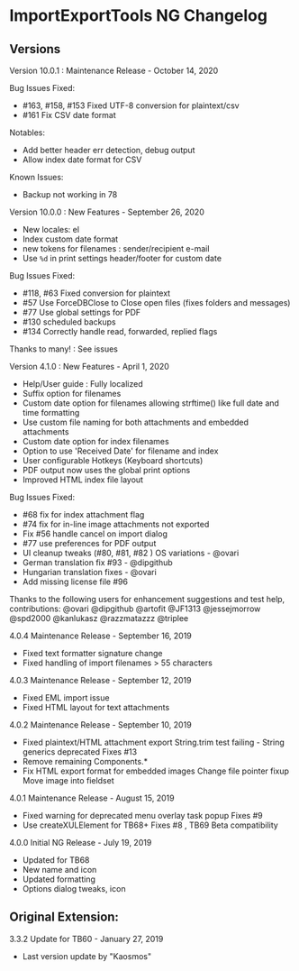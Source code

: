 # ImportExportTools NG Changelog

## Versions

Version 10.0.1 : Maintenance Release - October 14, 2020

Bug Issues Fixed:
- #163, #158, #153 Fixed UTF-8 conversion for plaintext/csv
- #161 Fix CSV date format

Notables:
- Add better header err detection, debug output
- Allow index date format for CSV

Known Issues:
- Backup not working in 78


Version 10.0.0 : New Features - September 26, 2020

- New locales: el
- Index custom date format
- new tokens for filenames : sender/recipient e-mail
- Use `%d` in print settings header/footer for custom date

Bug Issues Fixed:
- #118, #63 Fixed conversion for plaintext
- #57 Use ForceDBClose to Close open files (fixes folders and messages)
- #77 Use global settings for PDF
- #130 scheduled backups
- #134 Correctly handle read, forwarded, replied flags

Thanks to many! : See issues


Version 4.1.0 : New Features - April 1, 2020

- Help/User guide : Fully localized
- Suffix option for filenames
- Custom date option for filenames allowing strftime() like full date and time formatting
- Use custom file naming for both attachments and embedded attachments
- Custom date option for index filenames
- Option to use 'Received Date' for filename and index
- User configurable Hotkeys (Keyboard shortcuts)
- PDF output now uses the global print options
- Improved HTML index file layout

Bug Issues Fixed:
- #68 fix for index attachment flag
- #74 fix for in-line image attachments not exported
- Fix #56 handle cancel on import dialog
- #77 use preferences for PDF output
- UI cleanup tweaks (#80, #81, #82 ) OS variations - @ovari
- German translation fix #93 - @dipgithub
- Hungarian translation fixes - @ovari
- Add missing license file #96 

Thanks to the following users for enhancement suggestions and test help, contributions:
@ovari
@dipgithub
@artofit
@JF1313
@jessejmorrow
@spd2000 
@kanlukasz 
@razzmatazzz 
@triplee

4.0.4 Maintenance  Release - September 16, 2019 
- Fixed text formatter signature change
- Fixed handling of import filenames > 55 characters

4.0.3 Maintenance  Release - September 12, 2019 
- Fixed EML import issue
- Fixed HTML layout for text attachments

4.0.2 Maintenance  Release - September 10, 2019 
- Fixed plaintext/HTML attachment export
  String.trim test failing - String generics deprecated
  Fixes #13
- Remove remaining Components.*
- Fix HTML export format for embedded images
  Change file pointer fixup 
  Move image into fieldset

4.0.1 Maintenance  Release - August 15, 2019 
 - Fixed warning for deprecated menu overlay task popup
   Fixes #9 
 - Use createXULElement for TB68+
   Fixes #8 , TB69 Beta compatibility

4.0.0  Initial NG Release - July 19, 2019 
 - Updated for TB68
 - New name and icon
 - Updated formatting
 - Options dialog tweaks, icon

## Original Extension:

3.3.2  Update for TB60 - January 27, 2019
 - Last version update by "Kaosmos"
